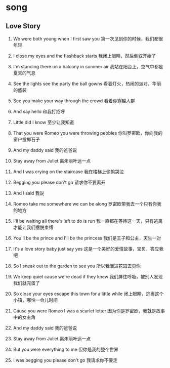 # song

## Love Story

1. We were both young when I first saw you
   第一次见到你的时候，我们都很年轻

2. I close my eyes and the flashback starts
   我闭上眼睛，然后倒叙开始了

3. I'm standing there on a balcony in summer air
   我站在阳台上，空气中都是夏天的气息

4. See the lights see the party the ball gowns
   看着灯火，热闹的派对，华丽的盛装

5. See you make your way through the crowd
   看着你穿越人群

6. And say hello
   和我打招呼

7. Little did I know
   至少让我知道

8. That you were Romeo you were throwing pebbles
   你叫罗密欧，你向我的窗户投掷石子

9. And my daddy said
   我的爸爸说

10. Stay away from Juliet
    离朱丽叶远一点

11. And I was crying on the staircase
    我在楼梯上偷偷哭泣

12. Begging you please don't go
    请求你不要离开

13. And I said
    我说

14. Romeo take me somewhere we can be along
    罗密欧带我去一个只有你我的地方

15. I'll be waiting all there's left to do is run
    我一直都在等待这一天，只有逃离才能让我们摆脱束缚

16. You'll be the prince and I'll be the princess
    我们是王子和公主，天生一对

17. It's a love story baby just say yes
    这是一个美好的爱情故事，宝贝，答应我吧

18. So I sneak out to the garden to see you
    所以我溜进花园去见你

19. We keep quiet cause we're dead if they knew
    我们屏住呼吸，被别人发现我们就完蛋了

20. So close your eyes escape this town for a little while
    闭上眼睛，逃离这个小镇，哪怕一会儿时间

21. Cause you were Romeo I was a scarlet letter
    因为你是罗密欧，我就是故事中的女主角

22. And my daddy said
    我的爸爸说

23. Stay away from Juliet
    离朱丽叶远一点

24. But you were everything to me
    但你是我的整个世界

25. I was begging you please don't go
    我请求你不要走
